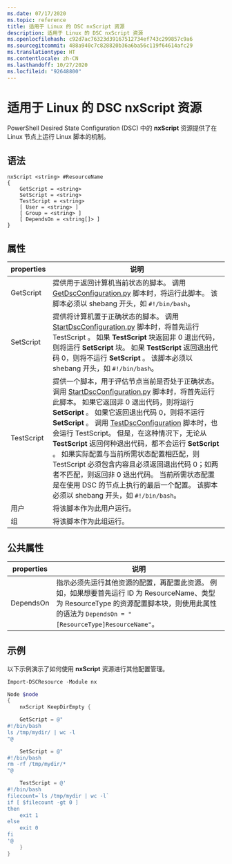 ```yaml
---
ms.date: 07/17/2020
ms.topic: reference
title: 适用于 Linux 的 DSC nxScript 资源
description: 适用于 Linux 的 DSC nxScript 资源
ms.openlocfilehash: c92d7ac76323d39167512734ef743c299857c9a6
ms.sourcegitcommit: 488a940c7c828820b36a6ba56c119f64614afc29
ms.translationtype: HT
ms.contentlocale: zh-CN
ms.lasthandoff: 10/27/2020
ms.locfileid: "92648800"
---
```

# <a name="dsc-for-linux-nxscript-resource"></a>适用于 Linux 的 DSC nxScript 资源

PowerShell Desired State Configuration (DSC) 中的 **nxScript** 资源提供了在 Linux 节点上运行 Linux 脚本的机制。

## <a name="syntax"></a>语法

```Syntax
nxScript <string> #ResourceName
{
    GetScript = <string>
    SetScript = <string>
    TestScript = <string>
    [ User = <string> ]
    [ Group = <string> ]
    [ DependsOn = <string[]> ]
}
```

## <a name="properties"></a>属性

|properties |说明 |
|---|---|
|GetScript |提供用于返回计算机当前状态的脚本。 调用 [GetDscConfiguration.py](https://github.com/Microsoft/PowerShell-DSC-for-Linux#performing-dsc-operations-from-the-linux-computer) 脚本时，将运行此脚本。 该脚本必须以 shebang 开头，如 `#!/bin/bash`。 |
|SetScript |提供将计算机置于正确状态的脚本。 调用 [StartDscConfiguration.py](https://github.com/Microsoft/PowerShell-DSC-for-Linux#performing-dsc-operations-from-the-linux-computer) 脚本时，将首先运行 TestScript  。 如果 **TestScript** 块返回非 0 退出代码，则将运行 **SetScript** 块。 如果 **TestScript** 返回退出代码 0，则将不运行 **SetScript** 。 该脚本必须以 shebang 开头，如 `#!/bin/bash`。 |
|TestScript |提供一个脚本，用于评估节点当前是否处于正确状态。 调用 [StartDscConfiguration.py](https://github.com/Microsoft/PowerShell-DSC-for-Linux#performing-dsc-operations-from-the-linux-computer) 脚本时，将首先运行此脚本。 如果它返回非 0 退出代码，则将运行 **SetScript** 。 如果它返回退出代码 0，则将不运行 **SetScript** 。 调用 [TestDscConfiguration](https://github.com/Microsoft/PowerShell-DSC-for-Linux#performing-dsc-operations-from-the-linux-computer) 脚本时，也会运行 TestScript。 但是，在这种情况下，无论从 **TestScript** 返回何种退出代码，都不会运行 **SetScript** 。 如果实际配置与当前所需状态配置相匹配，则 TestScript  必须包含内容且必须返回退出代码 0；如两者不匹配，则返回非 0 退出代码。 当前所需状态配置是在使用 DSC 的节点上执行的最后一个配置。 该脚本必须以 shebang 开头，如 `#!/bin/bash`。 |
|用户 |将该脚本作为此用户运行。 |
|组 |将该脚本作为此组运行。 |

## <a name="common-properties"></a>公共属性

|properties |说明 |
|---|---|
|DependsOn |指示必须先运行其他资源的配置，再配置此资源。 例如，如果想要首先运行 ID 为 ResourceName、类型为 ResourceType 的资源配置脚本块，则使用此属性的语法为 `DependsOn = "[ResourceType]ResourceName"`。 |

## <a name="example"></a>示例

以下示例演示了如何使用 **nxScript** 资源进行其他配置管理。

```powershell
Import-DSCResource -Module nx

Node $node
{
    nxScript KeepDirEmpty {

    GetScript = @"
#!/bin/bash
ls /tmp/mydir/ | wc -l
"@

    SetScript = @"
#!/bin/bash
rm -rf /tmp/mydir/*
"@

    TestScript = @'
#!/bin/bash
filecount=`ls /tmp/mydir | wc -l`
if [ $filecount -gt 0 ]
then
    exit 1
else
    exit 0
fi
'@
    }
}
```
